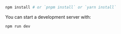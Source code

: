 ```bash
npm install # or `pnpm install` or `yarn install`
```
You can start a development server with:

```bash
npm run dev
```